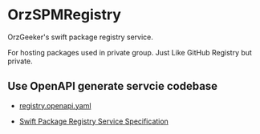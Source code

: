 # OrzSPMRegistry

OrzGeeker's swift package registry service. 

For hosting packages used in private group. Just Like GitHub Registry but private.

## Use OpenAPI generate servcie codebase 

- [registry.openapi.yaml](https://github.com/apple/swift-package-manager/blob/main/Documentation/PackageRegistry/registry.openapi.yaml)

- [Swift Package Registry Service Specification](https://github.com/apple/swift-package-manager/blob/main/Documentation/PackageRegistry/Registry.md)
